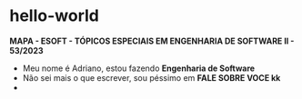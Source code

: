 # hello-world
**MAPA - ESOFT - TÓPICOS ESPECIAIS EM ENGENHARIA DE SOFTWARE II - 53/2023**

- Meu nome é Adriano, estou fazendo **Engenharia de Software**
- Não sei mais o que escrever, sou péssimo em **FALE SOBRE VOCE kk**
- 
